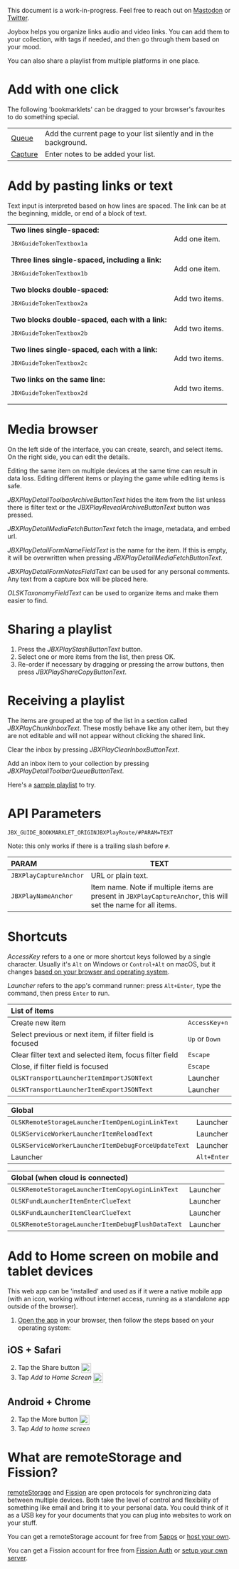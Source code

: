 <div class="OLSKDecorNotice">

This document is a work-in-progress. Feel free to reach out on [Mastodon](https://merveilles.town/@rosano) or [Twitter](https://twitter.com/rosano).

</div>


Joybox helps you organize links audio and video links. You can add them to your collection, with tags if needed, and then go through them based on your mood.

You can also share a playlist from multiple platforms in one place.

# Add with one click

The following 'bookmarklets' can be dragged to your browser's favourites to do something special.

|||
:--- | ---
| <a class="JBXGuideBookmarklet" href="javascript:void(t=open('JBX_GUIDE_BOOKMARKLET_ORIGINJBXPlayRoute/#JBXPlayCaptureAnchor='+encodeURIComponent(location.href)+'&JBXPlayNameAnchor='+encodeURIComponent(document.title),'Joybox','toolbar=no,width=100,height=100'));t.blur();">Queue</a> | Add the current page to your list silently and in the background. |
| <a class="JBXGuideBookmarklet" href="javascript:void(t=open('JBX_GUIDE_BOOKMARKLET_ORIGINJBXPlayRoute/#JBXPlayCaptureAnchor='+encodeURIComponent(window.prompt()),'Joybox','toolbar=no,width=100,height=100'));t.blur();">Capture</a> | Enter notes to be added your list. |

# Add by pasting links or text

Text input is interpreted based on how lines are spaced. The link can be at the beginning, middle, or end of a block of text.

|||
:--- | ---
| **Two lines single-spaced:**<br><pre>JBXGuideTokenTextbox1a</pre> | Add one item. |
| **Three lines single-spaced, including a link:**<br><pre>JBXGuideTokenTextbox1b</pre> | Add one item. |
| **Two blocks double-spaced:**<br><pre>JBXGuideTokenTextbox2a</pre> | Add two items. |
| **Two blocks double-spaced, each with a link:**<br><pre>JBXGuideTokenTextbox2b</pre> | Add two items. |
| **Two lines single-spaced, each with a link:**<br><pre>JBXGuideTokenTextbox2c</pre> | Add two items. |
| **Two links on the same line:**<br><pre>JBXGuideTokenTextbox2d</pre> | Add two items. |

# Media browser

On the left side of the interface, you can create, search, and select items. On the right side, you can edit the details.

<div class="OLSKDecorNotice">

Editing the same item on multiple devices at the same time can result in data loss. Editing different items or playing the game while editing items is safe.

</div>

*JBXPlayDetailToolbarArchiveButtonText* hides the item from the list unless there is filter text or the *JBXPlayRevealArchiveButtonText* button was pressed.

*JBXPlayDetailMediaFetchButtonText* fetch the image, metadata, and embed url.

*JBXPlayDetailFormNameFieldText* is the name for the item. If this is empty, it will be overwritten when pressing *JBXPlayDetailMediaFetchButtonText*.

*JBXPlayDetailFormNotesFieldText* can be used for any personal comments. Any text from a capture box will be placed here.

*OLSKTaxonomyFieldText* can be used to organize items and make them easier to find.

# Sharing a playlist

1. Press the *JBXPlayStashButtonText* button.
2. Select one or more items from the list, then press OK.
3. Re-order if necessary by dragging or pressing the arrow buttons, then press *JBXPlayShareCopyButtonText*.

# Receiving a playlist

The items are grouped at the top of the list in a section called *JBXPlayChunkInboxText*. These mostly behave like any other item, but they are not editable and will not appear without clicking the shared link.

Clear the inbox by pressing *JBXPlayClearInboxButtonText*.

Add an inbox item to your collection by pressing *JBXPlayDetailToolbarQueueButtonText*.

Here's a [sample playlist](JBX_GUIDE_BOOKMARKLET_ORIGINJBXPlayRoute/#JBXPlayInboxAnchor=JBX_GUIDE_SAMPLE_INBOX) to try.

# API Parameters

`JBX_GUIDE_BOOKMARKLET_ORIGINJBXPlayRoute/#PARAM=TEXT`

<div class="OLSKDecorNotice">

Note: this only works if there is a trailing slash before `#`.

</div>

| PARAM | TEXT |
:--- | ---
| `JBXPlayCaptureAnchor` | URL or plain text. |
| `JBXPlayNameAnchor` | Item name. Note if multiple items are present in `JBXPlayCaptureAnchor`, this will set the name for all items. |

# Shortcuts

<div class="OLSKDecorNotice">

*AccessKey* refers to a one or more shortcut keys followed by a single character. Usually it's `Alt` on Windows or `Control+Alt` on macOS, but it changes [based on your browser and operating system](https://www.w3schools.com/tags/att_global_accesskey.asp#table2).

*Launcher* refers to the app's command runner: press `Alt+Enter`, type the command, then press `Enter` to run.

</div>

| List of items ||
:--- | ---
| Create new item | `AccessKey+n` |
| Select previous or next item, if filter field is focused | `Up` or `Down` |
| Clear filter text and selected item, focus filter field | `Escape` |
| Close, if filter field is focused | `Escape` |
| `OLSKTransportLauncherItemImportJSONText` | Launcher |
| `OLSKTransportLauncherItemExportJSONText` | Launcher |

| Global ||
:--- | ---
| `OLSKRemoteStorageLauncherItemOpenLoginLinkText` | Launcher |
| `OLSKServiceWorkerLauncherItemReloadText` | Launcher |
| `OLSKServiceWorkerLauncherItemDebugForceUpdateText` | Launcher |
| Launcher | `Alt+Enter` |

| Global (when cloud is connected) ||
:--- | ---
| `OLSKRemoteStorageLauncherItemCopyLoginLinkText` | Launcher |
| `OLSKFundLauncherItemEnterClueText` | Launcher |
| `OLSKFundLauncherItemClearClueText` | Launcher |
| `OLSKRemoteStorageLauncherItemDebugFlushDataText` | Launcher |

# Add to Home screen on mobile and tablet devices

This web app can be 'installed' and used as if it were a native mobile app (with an icon, working without internet access, running as a standalone app outside of the browser).

1. [Open the app](JBXPlayRoute) in your browser, then follow the steps based on your operating system:

## iOS + Safari
2. Tap the Share button <img height="22" valign="middle" alt="Share button icon" src="/_shared/__external/OLSKUIAssets/_OLSKSharediOSShare.svg" />
3. Tap *Add to Home Screen* <img height="22" valign="middle" alt="Add to Home Screen icon" src="/_shared/__external/OLSKUIAssets/_OLSKSharediOSA2HS.svg">

## Android + Chrome
2. Tap the More button <img height="22" valign="middle" alt="More button icon" src="/_shared/__external/OLSKUIAssets/_OLSKSharedAndroidMore.svg" />
3. Tap *Add to home screen*

# What are remoteStorage and Fission?

[remoteStorage](https://remotestorage.io) and [Fission](https://fission.codes) are open protocols for synchronizing data between multiple devices. Both take the level of control and flexibility of something like email and bring it to your personal data. You could think of it as a USB key for your documents that you can plug into websites to work on your stuff.

You can get a remoteStorage account for free from [5apps](https://5apps.com/storage/) or [host your own](https://wiki.remotestorage.io/Servers).

You can get a Fission account for free from [Fission Auth](https://auth.fission.codes) or [setup your own server](https://github.com/fission-suite/fission-suite).
